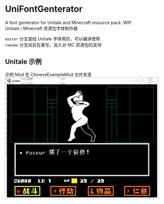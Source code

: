 # UniFontGenterator
A font genterator for Unitale and Minecraft resource pack. WIP.  
Unitale / Minecraft 资源包字体制作器  

`master` 分支是给 Unitale 字体用的，可以编译使用  
`remake` 分支目前在重写，加入对 MC 资源包的支持  


## Unitale 示例

示例 Mod 在 ChineseExampleMod 文件夹里  
![示例截图](/images/unitale_chinese_1.png)
